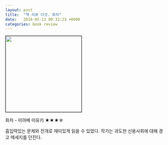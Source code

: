 ```yaml
---
layout: post
title:  "책 리뷰 다섯. 화차"
date:   2018-05-13 00:32:23 +0900
categories: book review
---
```

<img width=240px style="border:1px solid black;" src="https://books.google.com/books/publisher/content/images/frontcover/JzZgEAAAQBAJ?fife=w240-h345">

화차 - 미야베 미유키 ★★★☆

흡입력있는 문체와 전개로 재미있게 읽을 수 있었다. 작가는 과도한 신용사회에 대해 경고 메세지를 던진다.
